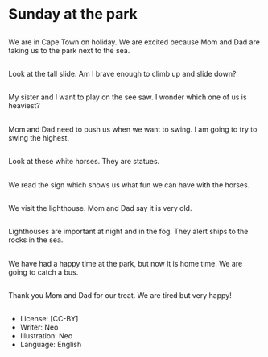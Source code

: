 # Sunday at the park

##
We are in Cape Town on
holiday. We are excited
because Mom and Dad
are taking us to the
park next to the sea.

##
Look at the tall slide.
Am I brave enough to
climb up and slide
down?

##
My sister and I want to
play on the see saw. I
wonder which one of us
is heaviest?

##
Mom and Dad need to
push us when we want
to swing. I am going to
try to swing the
highest.

##
Look at these white
horses. They are
statues.

##
We read the sign which
shows us what fun we
can have with the
horses.

##
We visit the lighthouse.
Mom and Dad say it is
very old.

##
Lighthouses are
important at night and
in the fog. They alert
ships to the rocks in the
sea.

##
We have had a happy
time at the park, but
now it is home time. We
are going to catch a
bus.

##
Thank you Mom and
Dad for our treat. We
are tired but very
happy!

##
* License: [CC-BY]
* Writer: Neo
* Illustration: Neo
* Language: English
